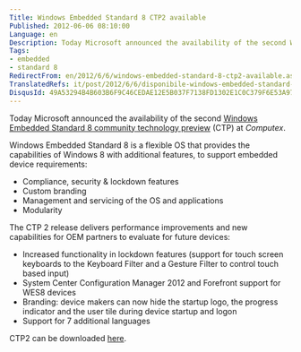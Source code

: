 ```yaml
---
Title: Windows Embedded Standard 8 CTP2 available
Published: 2012-06-06 08:10:00
Language: en
Description: Today Microsoft announced the availability of the second Windows Embedded Standard 8 community technology preview (CTP) at Computex . Windows Embedded Standard 8 is a flexible OS that provides the capabilities of Windows 8 with additional features, to support embedded device requirements Compliance, security & lockdown features Custom branding Management and servicing of the OS and applications Modularity
Tags:
- embedded
- standard 8
RedirectFrom: en/2012/6/6/windows-embedded-standard-8-ctp2-available.aspx
TranslatedRefs: it/post/2012/6/6/disponibile-windows-embedded-standard-8-ctp2.md
DisqusId: 49A53294B4B603B6F9C46CEDAE12E5B037F7138FD1302E1C0C379F6E53A976CE
---
```

Today Microsoft announced the availability of the second <a href="http://www.microsoft.com/windowsembedded/en-us/evaluate/windows-embedded-standard-8-ctp.aspx"> Windows Embedded Standard 8 community technology preview</a> (CTP) at *Computex*.

Windows Embedded Standard 8 is a flexible OS that provides the capabilities of Windows 8 with additional features, to support embedded device requirements:

*   Compliance, security & lockdown features
*   Custom branding
*   Management and servicing of the OS and applications
*   Modularity

The CTP 2 release delivers performance improvements and new capabilities for OEM partners to evaluate for future devices:

*   Increased functionality in lockdown features (support for touch
screen keyboards to the Keyboard Filter and a Gesture Filter to
control touch based input)
*   System Center Configuration Manager 2012 and Forefront support
for WES8 devices
*   Branding: device makers can now hide the startup logo, the
progress indicator and the user tile during device startup and
logon
*   Support for 7 additional languages

CTP2 can be downloaded <a href="http://www.microsoft.com/windowsembedded/en-us/evaluate/windows-embedded-standard-8-ctp.aspx" target="_blank">here</a>.